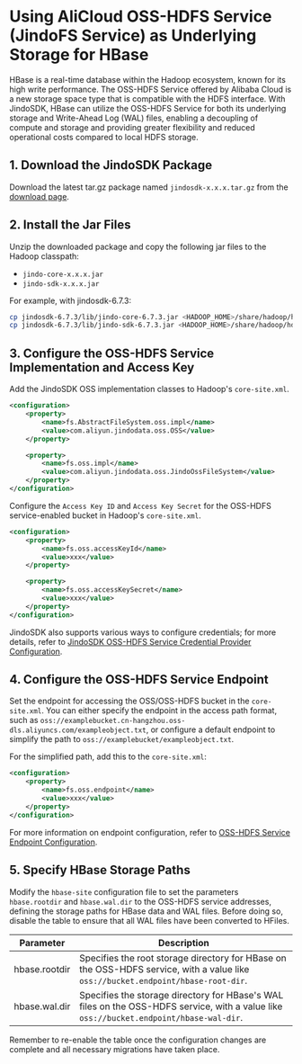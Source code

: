 # Using AliCloud OSS-HDFS Service (JindoFS Service) as Underlying Storage for HBase

HBase is a real-time database within the Hadoop ecosystem, known for its high write performance. The OSS-HDFS Service offered by Alibaba Cloud is a new storage space type that is compatible with the HDFS interface. With JindoSDK, HBase can utilize the OSS-HDFS Service for both its underlying storage and Write-Ahead Log (WAL) files, enabling a decoupling of compute and storage and providing greater flexibility and reduced operational costs compared to local HDFS storage.

## 1. Download the JindoSDK Package

Download the latest tar.gz package named `jindosdk-x.x.x.tar.gz` from the [download page](../jindosdk_download.md).

## 2. Install the Jar Files

Unzip the downloaded package and copy the following jar files to the Hadoop classpath:

* `jindo-core-x.x.x.jar`
* `jindo-sdk-x.x.x.jar`

For example, with jindosdk-6.7.3:

```bash
cp jindosdk-6.7.3/lib/jindo-core-6.7.3.jar <HADOOP_HOME>/share/hadoop/hdfs/lib/
cp jindosdk-6.7.3/lib/jindo-sdk-6.7.3.jar <HADOOP_HOME>/share/hadoop/hdfs/lib/
```

## 3. Configure the OSS-HDFS Service Implementation and Access Key

Add the JindoSDK OSS implementation classes to Hadoop's `core-site.xml`.

```xml
<configuration>
    <property>
        <name>fs.AbstractFileSystem.oss.impl</name>
        <value>com.aliyun.jindodata.oss.OSS</value>
    </property>

    <property>
        <name>fs.oss.impl</name>
        <value>com.aliyun.jindodata.oss.JindoOssFileSystem</value>
    </property>
</configuration>
```
Configure the `Access Key ID` and `Access Key Secret` for the OSS-HDFS service-enabled bucket in Hadoop's `core-site.xml`.

```xml
<configuration>
    <property>
        <name>fs.oss.accessKeyId</name>
        <value>xxx</value>
    </property>

    <property>
        <name>fs.oss.accessKeySecret</name>
        <value>xxx</value>
    </property>
</configuration>
```
JindoSDK also supports various ways to configure credentials; for more details, refer to [JindoSDK OSS-HDFS Service Credential Provider Configuration](../jindosdk_credential_provider.md).

## 4. Configure the OSS-HDFS Service Endpoint

Set the endpoint for accessing the OSS/OSS-HDFS bucket in the `core-site.xml`. You can either specify the endpoint in the access path format, such as `oss://examplebucket.cn-hangzhou.oss-dls.aliyuncs.com/exampleobject.txt`, or configure a default endpoint to simplify the path to `oss://examplebucket/exampleobject.txt`.

For the simplified path, add this to the `core-site.xml`:

```xml
<configuration>
    <property>
        <name>fs.oss.endpoint</name>
        <value>xxx</value>
    </property>
</configuration>
```
For more information on endpoint configuration, refer to [OSS-HDFS Service Endpoint Configuration](../jindosdk_endpoint_configuration.md).

## 5. Specify HBase Storage Paths

Modify the `hbase-site` configuration file to set the parameters `hbase.rootdir` and `hbase.wal.dir` to the OSS-HDFS service addresses, defining the storage paths for HBase data and WAL files. Before doing so, disable the table to ensure that all WAL files have been converted to HFiles.

| Parameter | Description |
| --- | --- |
| hbase.rootdir | Specifies the root storage directory for HBase on the OSS-HDFS service, with a value like `oss://bucket.endpoint/hbase-root-dir`. |
| hbase.wal.dir | Specifies the storage directory for HBase's WAL files on the OSS-HDFS service, with a value like `oss://bucket.endpoint/hbase-wal-dir`. |

Remember to re-enable the table once the configuration changes are complete and all necessary migrations have taken place.